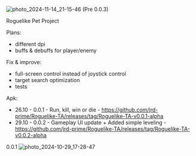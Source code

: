 
![photo_2024-11-14_21-15-46](https://github.com/user-attachments/assets/e641f302-6a9b-4722-b537-e22a0c365927)
(Pre 0.0.3)

Roguelike Pet Project

Plans:
- different dpi
- buffs & debuffs for player/enemy

Fix & improve:
- full-screen control instead of joystick control
- target search optimization
- tests

Apk:
- 26.10 - 0.0.1 - Run, kill, win or die - https://github.com/jrd-prime/Roguelike-TA/releases/tag/Roguelike-TA-v0.0.1-alpha
- 29.10 - 0.0.2 - Gameplay UI update + Added simple leveling - https://github.com/jrd-prime/Roguelike-TA/releases/tag/Roguelike-TA-v0.0.2-alpha

0.0.1
![photo_2024-10-29_17-28-47](https://github.com/user-attachments/assets/dc6f0522-b8de-48fa-bbd7-15b4d023e71d)

